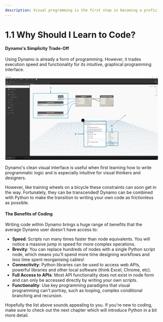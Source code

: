 ```yaml
---
description: Visual programming is the first step in becoming a proficient coder
---
```


# 1.1 Why Should I Learn to Code?

#### Dynamo's Simplicity Trade-Off

Using Dynamo is already a form of programming. However, it trades execution speed and functionality for its intuitive, graphical programming interface.

![](../.gitbook/assets/image%20%281%29.png)

Dynamo's clean visual interface is useful when first learning how to write programmatic logic and is especially intuitive for visual thinkers and designers.

However, like training wheels on a bicycle these constraints can soon get in the way. Fortunately, they can be transcended! Dynamo can be combined with Python to make the transition to writing your own code as frictionless as possible.

#### The Benefits of Coding

Writing code within Dynamo brings a huge range of benefits that the average Dynamo user doesn't have access to:

* **Speed**: Scripts run many times faster than node equivalents. You will notice a massive jump in speed for more complex operations.
* **Brevity**: You can replace hundreds of nodes with a single Python script node, which means you'll spend more time designing workflows and less time spent reorganising cables!
* **Connectivity**: Python libraries can be used to access web APIs, powerful libraries and other local software \(think Excel, Chrome, etc\).
* **Full Access to APIs**: Most API functionality does not exist in node form and can only be accessed directly by writing your own scripts. 
* **Functionality**: Use key programming paradigms that visual programming can't portray, such as looping, complex conditional branching and recursion.

Hopefully the list above sounds appealing to you. If you're new to coding, make sure to check out the next chapter which will introduce Python in a bit more detail. 

